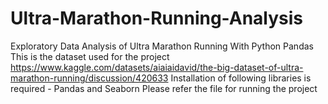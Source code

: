 # Ultra-Marathon-Running-Analysis
Exploratory Data Analysis of Ultra Marathon Running With Python Pandas
This is the dataset used for the project https://www.kaggle.com/datasets/aiaiaidavid/the-big-dataset-of-ultra-marathon-running/discussion/420633
Installation  of following libraries is required - Pandas and Seaborn
Please refer the   file for running the project
